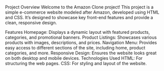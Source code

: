 Project Overview
Welcome to the Amazon Clone project! This project is a simple e-commerce website modeled after Amazon, developed using HTML and CSS. It’s designed to showcase key front-end features and provide a clean, responsive design.

Features
Homepage: Displays a dynamic layout with featured products, categories, and promotional banners.
Product Listings: Showcases various products with images, descriptions, and prices.
Navigation Menu: Provides easy access to different sections of the site, including home, product categories, and more.
Responsive Design: Ensures the website looks great on both desktop and mobile devices.
Technologies Used
HTML: For structuring the web pages.
CSS: For styling and layout of the website.
